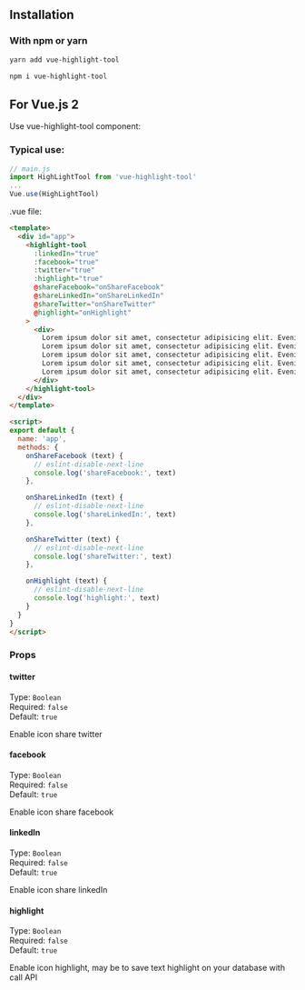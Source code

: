 ## Installation

### With npm or yarn

```bash
yarn add vue-highlight-tool

npm i vue-highlight-tool
```

## For Vue.js 2

Use vue-highlight-tool component:

### Typical use:

```js
// main.js
import HighLightTool from 'vue-highlight-tool'
...
Vue.use(HighLightTool)
```

.vue file:

```html
<template>
  <div id="app">
    <highlight-tool
      :linkedIn="true"
      :facebook="true"
      :twitter="true"
      :highlight="true"
      @shareFacebook="onShareFacebook"
      @shareLinkedIn="onShareLinkedIn"
      @shareTwitter="onShareTwitter"
      @highlight="onHighlight"
    >
      <div>
        Lorem ipsum dolor sit amet, consectetur adipisicing elit. Eveniet at debitis deserunt, optio rem eaque obcaecati non possimus nisi assumenda architecto exercitationem dolore quo praesentium, deleniti reiciendis sed ab nihil!
        Lorem ipsum dolor sit amet, consectetur adipisicing elit. Eveniet at debitis deserunt, optio rem eaque obcaecati non possimus nisi assumenda architecto exercitationem dolore quo praesentium, deleniti reiciendis sed ab nihil!
        Lorem ipsum dolor sit amet, consectetur adipisicing elit. Eveniet at debitis deserunt, optio rem eaque obcaecati non possimus nisi assumenda architecto exercitationem dolore quo praesentium, deleniti reiciendis sed ab nihil!
        Lorem ipsum dolor sit amet, consectetur adipisicing elit. Eveniet at debitis deserunt, optio rem eaque obcaecati non possimus nisi assumenda architecto exercitationem dolore quo praesentium, deleniti reiciendis sed ab nihil!
        Lorem ipsum dolor sit amet, consectetur adipisicing elit. Eveniet at debitis deserunt, optio rem eaque obcaecati non possimus nisi assumenda architecto exercitationem dolore quo praesentium, deleniti reiciendis sed ab nihil!
      </div>
    </highlight-tool>
  </div>
</template>

<script>
export default {
  name: 'app',
  methods: {
    onShareFacebook (text) {
      // eslint-disable-next-line
      console.log('shareFacebook:', text)
    },

    onShareLinkedIn (text) {
      // eslint-disable-next-line
      console.log('shareLinkedIn:', text)
    },

    onShareTwitter (text) {
      // eslint-disable-next-line
      console.log('shareTwitter:', text)
    },

    onHighlight (text) {
      // eslint-disable-next-line
      console.log('highlight:', text)
    }
  }
}
</script>
```
### Props

#### twitter

Type: `Boolean`<br>
Required: `false`<br>
Default: `true`

Enable icon share twitter

#### facebook

Type: `Boolean`<br>
Required: `false`<br>
Default: `true`

Enable icon share facebook

#### linkedIn

Type: `Boolean`<br>
Required: `false`<br>
Default: `true`

Enable icon share linkedIn

#### highlight

Type: `Boolean`<br>
Required: `false`<br>
Default: `true`

Enable icon highlight, may be to save text highlight on your database with call API
